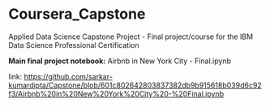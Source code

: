 # Coursera_Capstone
Applied Data Science Capstone Project - Final project/course for the IBM Data Science Professional Certification


**Main final project notebook:**
Airbnb in New York City - Final.ipynb

link: https://github.com/sarkar-kumardipta/Capstone/blob/601c802642803837382db9b915618b039d6c92f3/Airbnb%20in%20New%20York%20City%20-%20Final.ipynb
